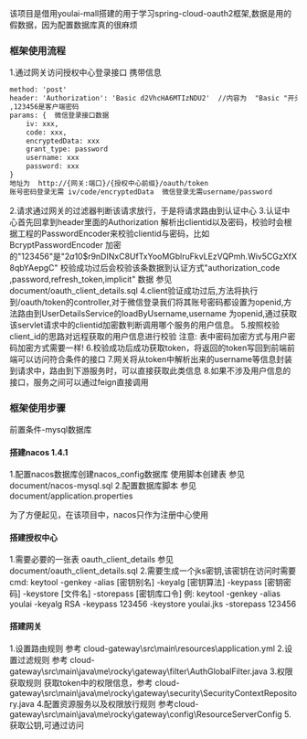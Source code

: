 该项目是借用youlai-mall搭建的用于学习spring-cloud-oauth2框架,数据是用的假数据，因为配置数据库真的很麻烦
### 框架使用流程
1.通过网关访问授权中心登录接口 携带信息
```txt
method: 'post'
header: 'Authorization': 'Basic d2VhcHA6MTIzNDU2'  //内容为  "Basic "开头的  "weapp:123456" 的base64编码字符串  weapp是clientid
,123456是客户端密码
params: {  微信登录接口数据
    iv: xxx,
    code: xxx,
    encryptedData: xxx
    grant_type: password
    username: xxx
    password: xxx
}
地址为  http://{网关:端口}/{授权中心前缀}/oauth/token
账号密码登录无需 iv/code/encryptedData  微信登录无需username/password 
```
2.请求通过网关的过滤器判断该请求放行，于是将请求路由到认证中心
3.认证中心首先回拿到header里面的Authorization 解析出clientid以及密码，校验时会根据工程的PasswordEncoder来校验clientid与密码，比如BcryptPasswordEncoder
加密的"123456"是"$2a$10$r9nDINxC8UfTxYooMGblruFkvLEzVQPmh.Wiv5CGzXfX8qbYAepgC" 校验成功过后会校验该条数据到认证方式"authorization_code
,password,refresh_token,implicit"  数据 参见document/oauth_client_details.sql 
4.client验证成功过后,方法将执行到/oauth/token的controller,对于微信登录我们将其账号密码都设置为openid,方法路由到UserDetailsService的loadByUsername,username
为openid,通过获取该servlet请求中的clientid加密数判断调用哪个服务的用户信息。
5.按照校验client_id的思路对远程获取的用户信息进行校验   注意: 表中密码加密方式与用户密码加密方式需要一样!
6.校验成功后成功获取token，将返回的token写回到前端前端可以访问符合条件的接口
7.网关将从token中解析出来的username等信息封装到请求中，路由到下游服务时，可以直接获取此类信息
8.如果不涉及用户信息的接口，服务之间可以通过feign直接调用
### 框架使用步骤
前置条件-mysql数据库  
#### 搭建nacos 1.4.1 
1.配置nacos数据库创建nacos_config数据库  使用脚本创建表   参见document/nacos-mysql.sql
2.配置数据库脚本  参见document/application.properties

为了方便起见，在该项目中，nacos只作为注册中心使用
#### 搭建授权中心
1.需要必要的一张表 oauth_client_details 参见document/oauth_client_details.sql 
2.需要生成一个jks密钥,该密钥在访问时需要
cmd:  keytool -genkey -alias [密钥别名] -keyalg [密钥算法] -keypass [密钥密码] -keystore [文件名] -storepass [密钥库口令]
例: keytool -genkey -alias youlai -keyalg RSA -keypass 123456 -keystore youlai.jks -storepass 123456
     
#### 搭建网关
1.设置路由规则 参考 cloud-gateway\src\main\resources\application.yml
2.设置过滤规则 参考 cloud-gateway\src\main\java\me\rocky\gateway\filter\AuthGlobalFilter.java
3.权限获取规则 获取token中的权限信息，参考 cloud-gateway\src\main\java\me\rocky\gateway\security\SecurityContextRepository.java
4.配置资源服务以及权限放行规则  参考cloud-gateway\src\main\java\me\rocky\gateway\config\ResourceServerConfig
5.获取公钥,可通过访问
